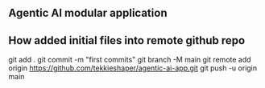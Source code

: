 ## Agentic AI modular application

## How added initial files into remote github repo
git add .
git commit -m "first commits"
git branch -M main
git remote add origin https://github.com/tekkieshaper/agentic-ai-app.git
git push -u origin main